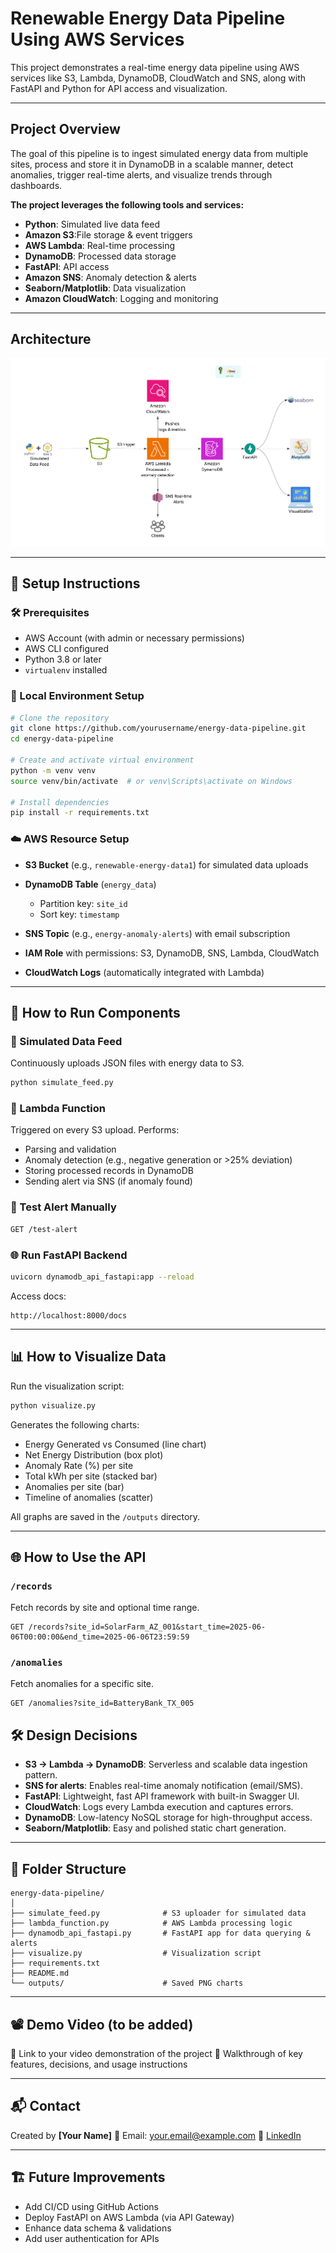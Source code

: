 

# Renewable Energy Data Pipeline Using AWS Services

This project demonstrates a real-time energy data pipeline using AWS services like S3, Lambda, DynamoDB, CloudWatch and SNS, along with FastAPI and Python for API access and visualization.

---

## Project Overview

The goal of this pipeline is to ingest simulated energy data from multiple sites, process and store it in DynamoDB in a scalable manner, detect anomalies, trigger real-time alerts, and visualize trends through dashboards.

**The project leverages the following tools and services:**

- **Python**: Simulated live data feed 
- **Amazon S3**:File storage & event triggers
- **AWS Lambda**: Real-time processing
- **DynamoDB**: Processed data storage
- **FastAPI**: API access
- **Amazon SNS**: Anomaly detection & alerts
- **Seaborn/Matplotlib**: Data visualization 
- **Amazon CloudWatch**: Logging and monitoring

---

## Architecture
![Architecture.png](Architecture.png)

---

## 🔧 Setup Instructions

### 🛠️ Prerequisites

* AWS Account (with admin or necessary permissions)
* AWS CLI configured
* Python 3.8 or later
* `virtualenv` installed

### 📁 Local Environment Setup

```bash
# Clone the repository
git clone https://github.com/yourusername/energy-data-pipeline.git
cd energy-data-pipeline

# Create and activate virtual environment
python -m venv venv
source venv/bin/activate  # or venv\Scripts\activate on Windows

# Install dependencies
pip install -r requirements.txt
```

### ☁️ AWS Resource Setup

* **S3 Bucket** (e.g., `renewable-energy-data1`) for simulated data uploads
* **DynamoDB Table** (`energy_data`)

  * Partition key: `site_id`
  * Sort key: `timestamp`
* **SNS Topic** (e.g., `energy-anomaly-alerts`) with email subscription
* **IAM Role** with permissions: S3, DynamoDB, SNS, Lambda, CloudWatch
* **CloudWatch Logs** (automatically integrated with Lambda)

---

## 🚀 How to Run Components

### 🔁 Simulated Data Feed

Continuously uploads JSON files with energy data to S3.

```bash
python simulate_feed.py
```

### 🧠 Lambda Function

Triggered on every S3 upload. Performs:

* Parsing and validation
* Anomaly detection (e.g., negative generation or >25% deviation)
* Storing processed records in DynamoDB
* Sending alert via SNS (if anomaly found)

### 🧪 Test Alert Manually

```bash
GET /test-alert
```

### 🌐 Run FastAPI Backend

```bash
uvicorn dynamodb_api_fastapi:app --reload
```

Access docs:

```
http://localhost:8000/docs
```

---

## 📊 How to Visualize Data

Run the visualization script:

```bash
python visualize.py
```

Generates the following charts:

* Energy Generated vs Consumed (line chart)
* Net Energy Distribution (box plot)
* Anomaly Rate (%) per site
* Total kWh per site (stacked bar)
* Anomalies per site (bar)
* Timeline of anomalies (scatter)

All graphs are saved in the `/outputs` directory.

---

## 🌐 How to Use the API

### `/records`

Fetch records by site and optional time range.

```
GET /records?site_id=SolarFarm_AZ_001&start_time=2025-06-06T00:00:00&end_time=2025-06-06T23:59:59
```

### `/anomalies`

Fetch anomalies for a specific site.

```
GET /anomalies?site_id=BatteryBank_TX_005
```

## 🛠️ Design Decisions

* **S3 → Lambda → DynamoDB**: Serverless and scalable data ingestion pattern.
* **SNS for alerts**: Enables real-time anomaly notification (email/SMS).
* **FastAPI**: Lightweight, fast API framework with built-in Swagger UI.
* **CloudWatch**: Logs every Lambda execution and captures errors.
* **DynamoDB**: Low-latency NoSQL storage for high-throughput access.
* **Seaborn/Matplotlib**: Easy and polished static chart generation.

---

## 📂 Folder Structure

```
energy-data-pipeline/
│
├── simulate_feed.py              # S3 uploader for simulated data
├── lambda_function.py            # AWS Lambda processing logic
├── dynamodb_api_fastapi.py       # FastAPI app for data querying & alerts
├── visualize.py                  # Visualization script
├── requirements.txt
├── README.md
└── outputs/                      # Saved PNG charts
```

---



## 📽️ Demo Video (to be added)

📎 Link to your video demonstration of the project
🧾 Walkthrough of key features, decisions, and usage instructions

---

## 📬 Contact

Created by **\[Your Name]**
📧 Email: [your.email@example.com](mailto:your.email@example.com)
🔗 [LinkedIn](https://linkedin.com/in/your-profile)

---

## 🏗️ Future Improvements

* Add CI/CD using GitHub Actions
* Deploy FastAPI on AWS Lambda (via API Gateway)
* Enhance data schema & validations
* Add user authentication for APIs
